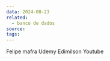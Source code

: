 ```yaml
---
data: 2024-08-23
related:
  - banco de dados
source: 
tags:
---
```

Felipe mafra Udemy
Edimilson Youtube